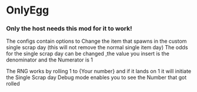 # OnlyEgg

### Only the host needs this mod for it to work!

The configs contain options to 
Change the item that spawns in the custom single scrap day (this will not remove the normal single item day)
The odds for the single scrap day can be changed ,the value you insert is the denominator and the Numerator is 1

The RNG works by rolling 1  to  {Your number} and if it lands on 1 it will initiate the Single Scrap day
Debug mode enables you to see the Number that got rolled
